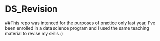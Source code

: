 # DS_Revision
##This repo was intended for the purposes of practice only
last year, I've been enrolled in a data science program and I used the same teaching material to revise my skills :)